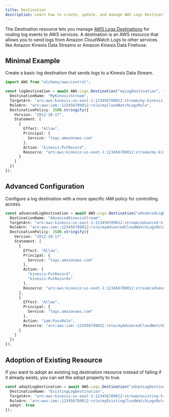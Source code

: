 ```yaml
---
title: Destination
description: Learn how to create, update, and manage AWS Logs Destinations using Alchemy Cloud Control.
---
```


The Destination resource lets you manage [AWS Logs Destinations](https://docs.aws.amazon.com/logs/latest/userguide/) for routing log events to AWS services. A destination is an AWS resource that allows you to send logs from Amazon CloudWatch Logs to other services like Amazon Kinesis Data Streams or Amazon Kinesis Data Firehose.

## Minimal Example

Create a basic log destination that sends logs to a Kinesis Data Stream.

```ts
import AWS from "alchemy/aws/control";

const logDestination = await AWS.Logs.Destination("myLogDestination", {
  DestinationName: "MyKinesisStream",
  TargetArn: "arn:aws:kinesis:us-east-1:123456789012:stream/my-kinesis-stream",
  RoleArn: "arn:aws:iam::123456789012:role/myCloudWatchLogsRole",
  DestinationPolicy: JSON.stringify({
    Version: "2012-10-17",
    Statement: [
      {
        Effect: "Allow",
        Principal: {
          Service: "logs.amazonaws.com"
        },
        Action: "kinesis:PutRecord",
        Resource: "arn:aws:kinesis:us-east-1:123456789012:stream/my-kinesis-stream"
      }
    ]
  })
});
```

## Advanced Configuration

Configure a log destination with a more specific IAM policy for controlling access.

```ts
const advancedLogDestination = await AWS.Logs.Destination("advancedLogDestination", {
  DestinationName: "AdvancedKinesisStream",
  TargetArn: "arn:aws:kinesis:us-east-1:123456789012:stream/advanced-kinesis-stream",
  RoleArn: "arn:aws:iam::123456789012:role/myAdvancedCloudWatchLogsRole",
  DestinationPolicy: JSON.stringify({
    Version: "2012-10-17",
    Statement: [
      {
        Effect: "Allow",
        Principal: {
          Service: "logs.amazonaws.com"
        },
        Action: [
          "kinesis:PutRecord",
          "kinesis:PutRecords"
        ],
        Resource: "arn:aws:kinesis:us-east-1:123456789012:stream/advanced-kinesis-stream"
      },
      {
        Effect: "Allow",
        Principal: {
          Service: "logs.amazonaws.com"
        },
        Action: "iam:PassRole",
        Resource: "arn:aws:iam::123456789012:role/myAdvancedCloudWatchLogsRole"
      }
    ]
  })
});
```

## Adoption of Existing Resource

If you want to adopt an existing log destination resource instead of failing if it already exists, you can set the adopt property to true.

```ts
const adoptLogDestination = await AWS.Logs.Destination("adoptLogDestination", {
  DestinationName: "ExistingLogDestination",
  TargetArn: "arn:aws:kinesis:us-east-1:123456789012:stream/existing-kinesis-stream",
  RoleArn: "arn:aws:iam::123456789012:role/myExistingCloudWatchLogsRole",
  adopt: true
});
```
